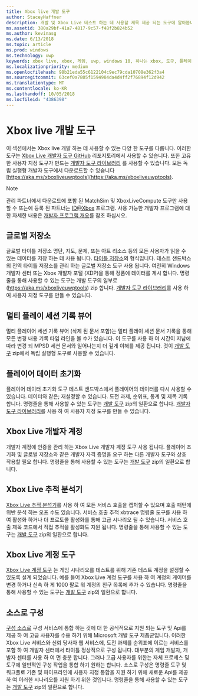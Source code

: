 ```yaml
---
title: Xbox live 개발 도구
author: StaceyHaffner
description: 개발 및 Xbox Live 테스트 하는 데 사용할 제목 제공 되는 도구에 알아봅니다.
ms.assetid: 380a29bf-41a7-4817-9c57-f48f2b824b52
ms.author: kevinasg
ms.date: 6/13/2018
ms.topic: article
ms.prod: windows
ms.technology: uwp
keywords: xbox live, xbox, 게임, uwp, windows 10, 하나는 xbox, 도구, 플레이어 재설정, live 추적 분석기, LTA, xbox live 계정 도구
ms.localizationpriority: medium
ms.openlocfilehash: 98b21eda55c6122104c9ec79cda10708e362f3a4
ms.sourcegitcommit: 63cef0a7805f1594984da4d4ff2f76894f12d942
ms.translationtype: MT
ms.contentlocale: ko-KR
ms.lasthandoff: 10/05/2018
ms.locfileid: "4386398"
---
```

# <a name="development-tools-for-xbox-live"></a>Xbox live 개발 도구

이 섹션에서는 Xbox live 개발 하는 데 사용할 수 있는 다양 한 도구를 다룹니다. 이러한 도구는 [Xbox Live 개발자 도구 GitHub](https://github.com/Microsoft/xbox-live-developer-tools) 리포지토리에서 사용할 수 있습니다. 또한 고유한 사용자 지정 도구가 만드는 [개발자 도구 라이브러리](https://www.nuget.org/packages/Microsoft.Xbox.Services.DevTools) 를 사용할 수 있습니다. 모든 독립 실행형 개발자 도구에서 다운로드할 수 있습니다 [https://aka.ms/xboxliveuwptools](https://aka.ms/xboxliveuwptools).

> [!NOTE]
> 관리 파트너에서 다운로드에 포함 된 MatchSim 및 XboxLiveCompute 도구만 사용할 수 또는에 등록 된 파트너는 [ID@Xbox](http://www.xbox.com/Developers/id) 프로그램. 사용 가능한 개발자 프로그램에 대 한 자세한 내용은 [개발자 프로그램 개요](https://docs.microsoft.com/windows/uwp/xbox-live/developer-program-overview)를 참조 하십시오. 

## <a name="global-storage"></a>글로벌 저장소
글로벌 타이틀 저장소 명단, 지도, 문제, 또는 아트 리소스 등의 모든 사용자가 읽을 수 있는 데이터를 저장 하는 데 사용 됩니다. [타이틀 저장소](../storage-platform/xbox-live-title-storage/xbox-live-title-storage.md)의 형식입니다. 테스트 샌드박스의 전역 타이틀 저장소를 관리 하는 글로벌 저장소 도구 사용 됩니다. 여전히 Windows 개발자 센터 또는 Xbox 개발자 포털 (XDP)을 통해 정품에 데이터를 게시 합니다. 명령줄을 통해 사용할 수 있는 도구는 개발 도구의 일부로 (https://aka.ms/xboxliveuwptools) zip 합니다. [개발자 도구 라이브러리](https://www.nuget.org/packages/Microsoft.Xbox.Services.DevTools)를 사용 하 여 사용자 지정 도구를 만들 수 있습니다.

## <a name="multiplayer-session-history-viewer"></a>멀티 플레이 세션 기록 뷰어
멀티 플레이어 세션 기록 뷰어 (삭제 된 문서 포함)는 멀티 플레이 세션 문서 기록을 통해 모든 변경 내용 기록 타임 라인을 볼 수가 있습니다. 이 도구를 사용 하 여 시간이 지남에 따라 변경 되 MPSD 세션 문서와 일어나는지 더 깊게 이해를 제공 됩니다. 것이 [개발 도구](https://aka.ms/xboxliveuwptools) zip에서 독립 실행형 도구로 사용할 수 있습니다.

## <a name="player-data-reset"></a>플레이어 데이터 초기화
플레이어 데이터 초기화 도구 테스트 샌드박스에서 플레이어의 데이터를 다시 사용할 수 있습니다. 데이터와 같은; 재설정할 수 있습니다. 도전 과제, 순위표, 통계 및 제목 기록 합니다. 명령줄을 통해 사용할 수 있는 도구는 [개발 도구](https://aka.ms/xboxliveuwptools) zip의 일환으로 합니다. [개발자 도구 라이브러리](https://www.nuget.org/packages/Microsoft.Xbox.Services.DevTools)를 사용 하 여 사용자 지정 도구를 만들 수 있습니다.

## <a name="xbox-live-developer-account"></a>Xbox Live 개발자 계정
개발자 계정에 인증을 관리 하는 Xbox Live 개발자 계정 도구 사용 됩니다. 플레이어 초기화 및 글로벌 저장소와 같은 개발자 자격 증명을 요구 하는 다른 개발자 도구와 상호 작용할 필요 합니다. 명령줄을 통해 사용할 수 있는 도구는 [개발 도구](https://aka.ms/xboxliveuwptools) zip의 일환으로 합니다.

## <a name="xbox-live-trace-analyzer"></a>Xbox Live 추적 분석기
[Xbox Live 추적 분석기](analyze-service-calls.md)를 사용 하 여 모든 서비스 호출을 캡처할 수 있으며 호출 패턴에 위반 분석 하는 오프 수도 있습니다. 서비스 호출 추적 xbtrace 명령줄 도구를 사용 하 여 활성화 하거나 더 프로토콜 활성화를 통해 고급 시나리오 될 수 있습니다. 서비스 호출 제목 코드에서 직접 추적을 활성화도 지원 됩니다. 명령줄을 통해 사용할 수 있는 도구는 [개발 도구](https://aka.ms/xboxliveuwptools) zip의 일환으로 합니다.

## <a name="xbox-live-account-tool"></a>Xbox Live 계정 도구  
[Xbox Live 계정 도구](xbox-live-account-tool.md) 는 게임 시나리오를 테스트를 위해 기존 테스트 계정을 설정할 수 있도록 설계 되었습니다. 예를 들어 Xbox Live 계정 도구를 사용 하 여 계정의 게이머를 변경 하거나 신속 하 게 1000 팔로 워 계정의 친구 목록에 추가 수 있습니다. 명령줄을 통해 사용할 수 있는 도구는 [개발 도구](https://aka.ms/xboxliveuwptools) zip의 일환으로 합니다.

## <a name="config-as-source"></a>소스로 구성
[구성 소스로](https://github.com/Microsoft/xbox-live-developer-tools/blob/master/CONFIGASSOURCE.md) 구성 서비스에 통합 하는 것에 대 한 공식적으로 지원 되는 도구 및 Api를 제공 하 여 고급 사용자를 수용 하기 위해 Microsoft 개발 도구 제품군입니다. 이러한 Xbox Live 서비스와 신뢰 당사자 웹 서비스에, 도전 과제를 순위표에 이르는 서비스를 포함 하 여 개발자 센터에서 타이틀 정상적으로 구성 됩니다. 대부분의 게임 개발자, 개발자 센터를 사용 하 여 면 충분 합니다. 그러나 고급 사용자를 위한는 자체 프로세스 및 도구에 일반적인 구성 작업을 통합 하기 원하는 합니다.  소스로 구성은 명령줄 도구 및 워크플로 기존 및 파이프라인에 사용자 지정 통합을 지원 하기 위해 새로운 Api를 제공 하 여 이러한 시나리오를 지원 하기 위한 것입니다. 명령줄을 통해 사용할 수 있는 도구는 [개발 도구](https://aka.ms/xboxliveuwptools) zip의 일환으로 합니다.
